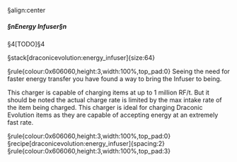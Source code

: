 §align:center
##### §nEnergy Infuser§n
§4[TODO]§4

§stack[draconicevolution:energy_infuser]{size:64}

§rule{colour:0x606060,height:3,width:100%,top_pad:0}
Seeing the need for faster energy transfer you have found a way to bring the Infuser to being.

This charger is capable of charging items at up to 1 million RF/t.
But it should be noted the actual charge rate is limited by the max intake rate of the item being charged.
This charger is ideal for charging Draconic Evolution items as they are capable of accepting energy at an extremely fast rate.

§rule{colour:0x606060,height:3,width:100%,top_pad:0}
§recipe[draconicevolution:energy_infuser]{spacing:2}
§rule{colour:0x606060,height:3,width:100%,top_pad:3}